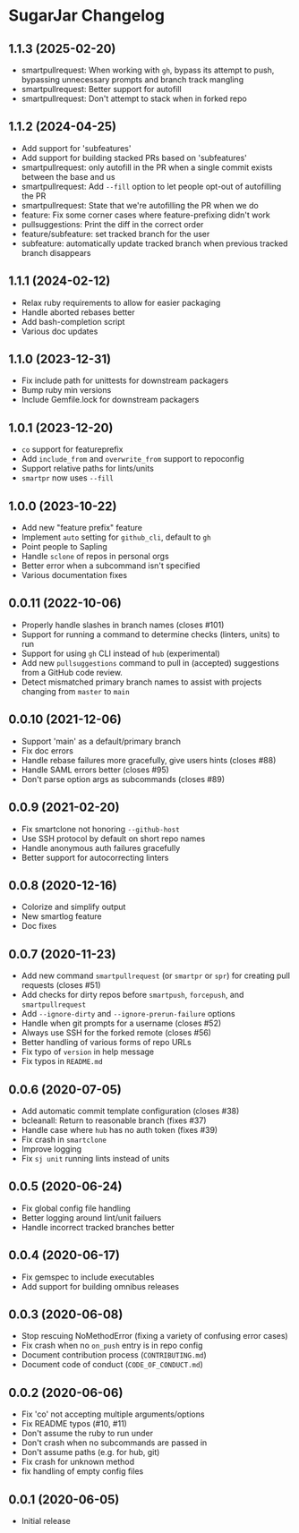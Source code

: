 # SugarJar Changelog

## 1.1.3 (2025-02-20)

* smartpullrequest: When working with `gh`, bypass its attempt to push,
  bypassing unnecessary prompts and branch track mangling
* smartpullrequest: Better support for autofill
* smartpullrequest: Don't attempt to stack when in forked repo

## 1.1.2 (2024-04-25)

* Add support for 'subfeatures'
* Add support for building stacked PRs based on 'subfeatures'
* smartpullrequest: only autofill in the PR when a single commit exists between
  the base and us
* smartpullrequest: Add `--fill` option to let people opt-out of autofilling the
  PR
* smartpullrequest: State that we're autofilling the PR when we do
* feature: Fix some corner cases where feature-prefixing didn't work
* pullsuggestions: Print the diff in the correct order
* feature/subfeature: set tracked branch for the user
* subfeature: automatically update tracked branch when previous tracked branch
  disappears

## 1.1.1 (2024-02-12)

* Relax ruby requirements to allow for easier packaging
* Handle aborted rebases better
* Add bash-completion script
* Various doc updates

## 1.1.0 (2023-12-31)

* Fix include path for unittests for downstream packagers
* Bump ruby min versions
* Include Gemfile.lock for downstream packagers

## 1.0.1 (2023-12-20)

* `co` support for featureprefix
* Add `include_from` and `overwrite_from` support to repoconfig
* Support relative paths for lints/units
* `smartpr` now uses `--fill`

## 1.0.0 (2023-10-22)

* Add new "feature prefix" feature
* Implement `auto` setting for `github_cli`, default to `gh`
* Point people to Sapling
* Handle `sclone` of repos in personal orgs
* Better error when a subcommand isn't specified
* Various documentation fixes

## 0.0.11 (2022-10-06)

* Properly handle slashes in branch names (closes #101)
* Support for running a command to determine checks (linters, units) to run
* Support for using `gh` CLI instead of `hub` (experimental)
* Add new `pullsuggestions` command to pull in (accepted) suggestions from a
  GitHub code review.
* Detect mismatched primary branch names to assist with projects changing from
  `master` to `main`

## 0.0.10 (2021-12-06)

* Support 'main' as a default/primary branch
* Fix doc errors
* Handle rebase failures more gracefully, give users hints (closes #88)
* Handle SAML errors better (closes #95)
* Don't parse option args as subcommands (closes #89)

## 0.0.9 (2021-02-20)

* Fix smartclone not honoring `--github-host`
* Use SSH protocol by default on short repo names
* Handle anonymous auth failures gracefully
* Better support for autocorrecting linters

## 0.0.8 (2020-12-16)

* Colorize and simplify output
* New smartlog feature
* Doc fixes

## 0.0.7 (2020-11-23)

* Add new command `smartpullrequest` (or `smartpr` or `spr`) for creating
  pull requests (closes #51)
* Add checks for dirty repos before `smartpush`, `forcepush`, and
  `smartpullrequest`
* Add `--ignore-dirty` and `--ignore-prerun-failure` options
* Handle when git prompts for a username (closes #52)
* Always use SSH for the forked remote (closes #56)
* Better handling of various forms of repo URLs
* Fix typo of `version` in help message
* Fix typos in `README.md`

## 0.0.6 (2020-07-05)

* Add automatic commit template configuration (closes #38)
* bcleanall: Return to reasonable branch (fixes #37)
* Handle case where `hub` has no auth token (fixes #39)
* Fix crash in `smartclone`
* Improve logging
* Fix `sj unit` running lints instead of units

## 0.0.5 (2020-06-24)

* Fix global config file handling
* Better logging around lint/unit failuers
* Handle incorrect tracked branches better

## 0.0.4 (2020-06-17)

* Fix gemspec to include executables
* Add support for building omnibus releases

## 0.0.3 (2020-06-08)

* Stop rescuing NoMethodError (fixing a variety of confusing error cases)
* Fix crash when no `on_push` entry is in repo config
* Document contribution process (`CONTRIBUTING.md`)
* Document code of conduct (`CODE_OF_CONDUCT.md`)

## 0.0.2 (2020-06-06)

* Fix 'co' not accepting multiple arguments/options
* Fix README typos (#10, #11)
* Don't assume the ruby to run under
* Don't crash when no subcommands are passed in
* Don't assume paths (e.g. for hub, git)
* Fix crash for unknown method
* fix handling of empty config files

## 0.0.1 (2020-06-05)

* Initial release
